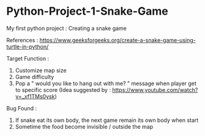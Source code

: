 
# Python-Project-1-Snake-Game
My first python project : Creating a snake game

References : https://www.geeksforgeeks.org/create-a-snake-game-using-turtle-in-python/

Target Function : 
1. Customize map size 
2. Game difficulty 
3. Pop a " would you like to hang out with me? " message when player get to specific score (Idea suggested by : https://www.youtube.com/watch?v=_xf1TMs0ysk)

Bug Found :
1. If snake eat its own body, the next game remain its own body when start
2. Sometime the food become invisible / outside the map
